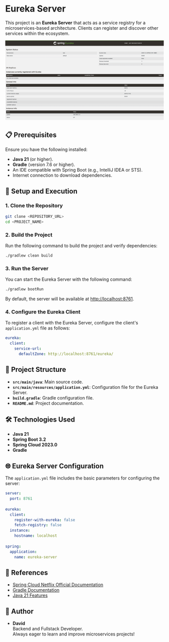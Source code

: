 
# Eureka Server

This project is an **Eureka Server** that acts as a service registry for a microservices-based architecture. Clients can register and discover other services within the ecosystem.

![img.png](img.png)

## 📋 Prerequisites

Ensure you have the following installed:

- **Java 21** (or higher).
- **Gradle** (version 7.6 or higher).
- An IDE compatible with Spring Boot (e.g., IntelliJ IDEA or STS).
- Internet connection to download dependencies.

## 🚀 Setup and Execution

### 1. Clone the Repository

```bash
git clone <REPOSITORY_URL>
cd <PROJECT_NAME>
```

### 2. Build the Project

Run the following command to build the project and verify dependencies:

```bash
./gradlew clean build
```

### 3. Run the Server

You can start the Eureka Server with the following command:

```bash
./gradlew bootRun
```

By default, the server will be available at [http://localhost:8761](http://localhost:8761).

### 4. Configure the Eureka Client

To register a client with the Eureka Server, configure the client's `application.yml` file as follows:

```yaml
eureka:
  client:
    service-url:
      defaultZone: http://localhost:8761/eureka/
```

## 📂 Project Structure

- **`src/main/java`**: Main source code.
- **`src/main/resources/application.yml`**: Configuration file for the Eureka Server.
- **`build.gradle`**: Gradle configuration file.
- **`README.md`**: Project documentation.

## 🛠 Technologies Used

- **Java 21**
- **Spring Boot 3.2**
- **Spring Cloud 2023.0**
- **Gradle**

## 🌐 Eureka Server Configuration

The `application.yml` file includes the basic parameters for configuring the server:

```yaml
server:
  port: 8761

eureka:
  client:
    register-with-eureka: false
    fetch-registry: false
  instance:
    hostname: localhost

spring:
  application:
    name: eureka-server
```

## 📖 References

- [Spring Cloud Netflix Official Documentation](https://spring.io/projects/spring-cloud-netflix)
- [Gradle Documentation](https://docs.gradle.org/)
- [Java 21 Features](https://openjdk.org/projects/jdk/21/)

## 👤 Author

- **David**  
  Backend and Fullstack Developer.  
  Always eager to learn and improve microservices projects!
